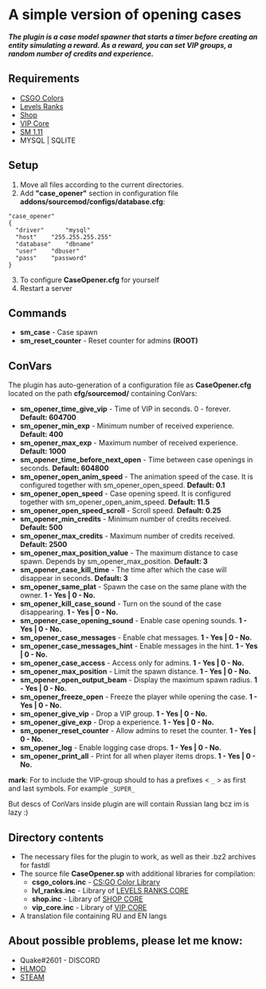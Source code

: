 # A simple version of opening cases
***The plugin is a case model spawner that starts a timer before creating an entity simulating a reward. As a reward, you can set VIP groups, a random number of credits and experience.***
[^1]: It is a standalone plugin, on the basis of which I am currently writing a private(maybe public) CORE equal to WSGK.

## Requirements
 - [CSGO Colors](https://hlmod.ru/threads/inc-cs-go-colors.46870/)
 - [Levels Ranks](https://github.com/levelsranks/levels-ranks-core/tree/3.1.7B2)
 - [Shop](https://github.com/hlmod/Shop-Core)
 - [VIP Core](https://github.com/R1KO/VIP-Core/releases)
 - [SM 1.11](https://www.sourcemod.net/downloads.php?branch=stable)
 - MYSQL | SQLITE

## Setup
1) Move all files according to the current directories. 
2) Add **"case_opener"** section in configuration file **addons/sourcemod/configs/database.cfg**:
```
"case_opener"
{
  "driver"      "mysql"
  "host"	"255.255.255.255"
  "database"	"dbname"
  "user"	"dbuser"
  "pass"	"password"
}
```
3) To configure **CaseOpener.cfg** for yourself
4) Restart a server
## Commands 
- **sm_case** - Case spawn
- **sm_reset_counter** - Reset counter for admins **(ROOT)**
## ConVars
The plugin has auto-generation of a configuration file as **CaseOpener.cfg** located on the path **cfg/sourcemod/** containing ConVars:
- **sm_opener_time_give_vip** - Time of VIP in seconds. 0 - forever.	**Default: 604700**
- **sm_opener_min_exp** - Minimum number of received experience.	**Default: 400**
- **sm_opener_max_exp** - Maximum number of received experience.	**Default: 1000**
- **sm_opener_time_before_next_open** - Time between case openings in seconds.	**Default: 604800**
- **sm_opener_open_anim_speed** - The animation speed of the case. It is configured together with sm_opener_open_speed.	**Default: 0.1**
- **sm_opener_open_speed** - Case opening speed. It is configured together with sm_opener_open_anim_speed.	**Default: 11.5**
- **sm_opener_open_speed_scroll** - Scroll speed.	**Default: 0.25**
- **sm_opener_min_credits** - Minimum number of credits received.	**Default: 500**
- **sm_opener_max_credits** - Maximum number of credits received.	**Default: 2500**
- **sm_opener_max_position_value** - The maximum distance to case spawn. Depends by sm_opener_max_position.	**Default: 3**
- **sm_opener_case_kill_time** - The time after which the case will disappear in seconds.	**Default: 3**
- **sm_opener_same_plat** - Spawn the case on the same plane with the owner.	**1 - Yes | 0 - No.**
- **sm_opener_kill_case_sound** - Turn on the sound of the case disappearing.	**1 - Yes | 0 - No.**
- **sm_opener_case_opening_sound** - Enable case opening sounds.	**1 - Yes | 0 - No.**
- **sm_opener_case_messages** - Enable chat messages.	**1 - Yes | 0 - No.**
- **sm_opener_case_messages_hint** - Enable messages in the hint.	**1 - Yes | 0 - No.**
- **sm_opener_case_access** - Access only for admins.	**1 - Yes | 0 - No.**
- **sm_opener_max_position** - Limit the spawn distance.	**1 - Yes | 0 - No.**
- **sm_opener_open_output_beam** - Display the maximum spawn radius.	**1 - Yes | 0 - No.**
- **sm_opener_freeze_open** - Freeze the player while opening the case.	**1 - Yes | 0 - No.**
- **sm_opener_give_vip** - Drop a VIP group.	**1 - Yes | 0 - No.**
- **sm_opener_give_exp** - Drop a experience.	**1 - Yes | 0 - No.**
- **sm_opener_reset_counter** - Allow admins to reset the counter.	**1 - Yes | 0 - No.**
- **sm_opener_log** - Enable logging case drops.	**1 - Yes | 0 - No.**
- **sm_opener_print_all** - Print for all when player items drops.	**1 - Yes | 0 - No.**

**mark**: For to include the VIP-group should to has a prefixes < `_` > as first and last symbols. For example `_SUPER_`

But descs of ConVars inside plugin are will contain Russian lang bcz im is lazy :)

## Directory contents
- The necessary files for the plugin to work, as well as their .bz2 archives for fastdl
- The source file **CaseOpener.sp** with additional libraries for compilation:
  - **csgo_colors.inc** - [CS:GO Color Library](https://hlmod.ru/threads/inc-cs-go-colors.46870/)
  - **lvl_ranks.inc** - Library of [LEVELS RANKS CORE](https://github.com/levelsranks/levels-ranks-core/tree/3.1.7B2)
  - **shop.inc** - Library of [SHOP CORE](https://github.com/hlmod/Shop-Core)
  - **vip_core.inc** - Library of [VIP CORE](https://github.com/R1KO/VIP-Core/releases)
- A translation file containing RU and EN langs

## About possible problems, please let me know: 
- Quake#2601 - DISCORD
- [HLMOD](https://hlmod.ru/members/palonez.92448/)
- [STEAM](https://steamcommunity.com/id/comecamecame/)
